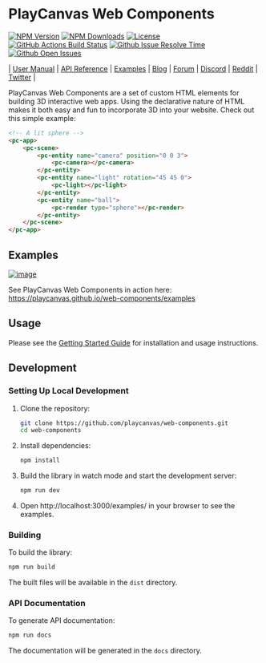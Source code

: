 # PlayCanvas Web Components

[![NPM Version](https://img.shields.io/npm/v/@playcanvas/template)](https://www.npmjs.com/package/@playcanvas/template)
[![NPM Downloads](https://img.shields.io/npm/dw/@playcanvas/template)](https://npmtrends.com/@playcanvas/template)
[![License](https://img.shields.io/npm/l/@playcanvas/template)](https://github.com/playcanvas/template/blob/main/LICENSE)
[![GitHub Actions Build Status](https://github.com/playcanvas/template/actions/workflows/ci.yml/badge.svg)](https://github.com/playcanvas/template/actions/workflows/ci.yml)
[![Github Issue Resolve Time](https://isitmaintained.com/badge/resolution/playcanvas/template.svg)](https://isitmaintained.com/project/playcanvas/template)
[![Github Open Issues](https://isitmaintained.com/badge/open/playcanvas/template.svg)](https://isitmaintained.com/project/playcanvas/template)

| [User Manual](https://developer.playcanvas.com) | [API Reference](https://api.playcanvas.com) | [Examples](https://playcanvas.github.io/web-components/examples) | [Blog](https://blog.playcanvas.com) | [Forum](https://forum.playcanvas.com) | [Discord](https://discord.gg/RSaMRzg) | [Reddit](https://www.reddit.com/r/PlayCanvas/) | [Twitter](https://twitter.com/intent/follow?screen_name=playcanvas) |

PlayCanvas Web Components are a set of custom HTML elements for building 3D interactive web apps. Using the declarative nature of HTML makes it both easy and fun to incorporate 3D into your website. Check out this simple example:

```html
<!-- A lit sphere -->
<pc-app>
    <pc-scene>
        <pc-entity name="camera" position="0 0 3">
            <pc-camera></pc-camera>
        </pc-entity>
        <pc-entity name="light" rotation="45 45 0">
            <pc-light></pc-light>
        </pc-entity>
        <pc-entity name="ball">
            <pc-render type="sphere"></pc-render>
        </pc-entity>
    </pc-scene>
</pc-app>
```

## Examples

[![image](https://github.com/user-attachments/assets/25ac8dd3-abc9-4d65-8950-3d72ed1f7152)](https://playcanvas.github.io/web-components/examples)

See PlayCanvas Web Components in action here: https://playcanvas.github.io/web-components/examples

## Usage

Please see the [Getting Started Guide](https://developer.playcanvas.com/user-manual/web-components/getting-started/) for installation and usage instructions.

## Development 

### Setting Up Local Development

1. Clone the repository:

   ```bash
   git clone https://github.com/playcanvas/web-components.git
   cd web-components
   ```

2. Install dependencies:

   ```bash
   npm install
   ```

3. Build the library in watch mode and start the development server:

   ```bash
   npm run dev
   ```

4. Open http://localhost:3000/examples/ in your browser to see the examples.

### Building

To build the library:

```bash
npm run build
```

The built files will be available in the `dist` directory.

### API Documentation

To generate API documentation:

```bash
npm run docs
```

The documentation will be generated in the `docs` directory.
